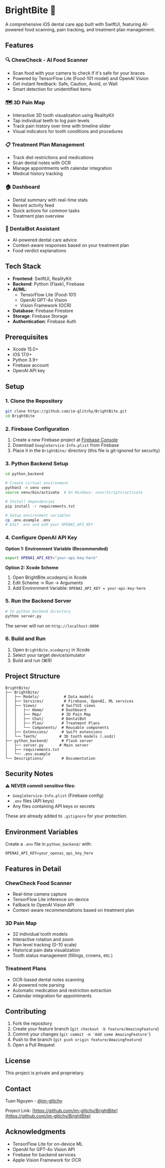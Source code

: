 # BrightBite 🦷

A comprehensive iOS dental care app built with SwiftUI, featuring AI-powered food scanning, pain tracking, and treatment plan management.

## Features

### 🔍 ChewCheck - AI Food Scanner
- Scan food with your camera to check if it's safe for your braces
- Powered by TensorFlow Lite (Food-101 model) and OpenAI Vision
- Get instant feedback: Safe, Caution, Avoid, or Wait
- Smart detection for unidentified items

### 🗺️ 3D Pain Map
- Interactive 3D tooth visualization using RealityKit
- Tap individual teeth to log pain levels
- Track pain history over time with timeline slider
- Visual indicators for tooth conditions and procedures

### 📋 Treatment Plan Management
- Track diet restrictions and medications
- Scan dental notes with OCR
- Manage appointments with calendar integration
- Medical history tracking

### 🏠 Dashboard
- Dental summary with real-time stats
- Recent activity feed
- Quick actions for common tasks
- Treatment plan overview

### 💬 DentalBot Assistant
- AI-powered dental care advice
- Context-aware responses based on your treatment plan
- Food verdict explanations

## Tech Stack

- **Frontend**: SwiftUI, RealityKit
- **Backend**: Python (Flask), Firebase
- **AI/ML**:
  - TensorFlow Lite (Food-101)
  - OpenAI GPT-4o Vision
  - Vision Framework (OCR)
- **Database**: Firebase Firestore
- **Storage**: Firebase Storage
- **Authentication**: Firebase Auth

## Prerequisites

- Xcode 15.0+
- iOS 17.0+
- Python 3.9+
- Firebase account
- OpenAI API key

## Setup

### 1. Clone the Repository

```bash
git clone https://github.com/im-glitchy/BrightBite.git
cd BrightBite
```

### 2. Firebase Configuration

1. Create a new Firebase project at [Firebase Console](https://console.firebase.google.com)
2. Download `GoogleService-Info.plist` from Firebase
3. Place it in the `BrightBite/` directory (this file is git-ignored for security)

### 3. Python Backend Setup

```bash
cd python_backend

# Create virtual environment
python3 -m venv venv
source venv/bin/activate  # On Windows: venv\Scripts\activate

# Install dependencies
pip install -r requirements.txt

# Setup environment variables
cp .env.example .env
# Edit .env and add your OPENAI_API_KEY
```

### 4. Configure OpenAI API Key

**Option 1: Environment Variable (Recommended)**
```bash
export OPENAI_API_KEY="your-api-key-here"
```

**Option 2: Xcode Scheme**
1. Open BrightBite.xcodeproj in Xcode
2. Edit Scheme → Run → Arguments
3. Add Environment Variable: `OPENAI_API_KEY = your-api-key-here`

### 5. Run the Backend Server

```bash
# In python_backend directory
python server.py
```

The server will run on `http://localhost:8000`

### 6. Build and Run

1. Open `BrightBite.xcodeproj` in Xcode
2. Select your target device/simulator
3. Build and run (⌘R)

## Project Structure

```
BrightBite/
├── BrightBite/
│   ├── Models/           # Data models
│   ├── Services/         # Firebase, OpenAI, ML services
│   ├── Views/           # SwiftUI views
│   │   ├── Home/        # Dashboard
│   │   ├── Map/         # 3D Pain Map
│   │   ├── Chat/        # DentalBot
│   │   ├── Plan/        # Treatment Plans
│   │   └── Components/  # Reusable components
│   ├── Extensions/      # Swift extensions
│   └── Teeth/          # 3D tooth models (.usdz)
├── python_backend/      # Flask server
│   ├── server.py       # Main server
│   ├── requirements.txt
│   └── .env.example
└── Descriptions/        # Documentation
```

## Security Notes

⚠️ **NEVER commit sensitive files:**
- `GoogleService-Info.plist` (Firebase config)
- `.env` files (API keys)
- Any files containing API keys or secrets

These are already added to `.gitignore` for your protection.

## Environment Variables

Create a `.env` file in `python_backend/` with:

```env
OPENAI_API_KEY=your_openai_api_key_here
```

## Features in Detail

### ChewCheck Food Scanner
- Real-time camera capture
- TensorFlow Lite inference on-device
- Fallback to OpenAI Vision API
- Context-aware recommendations based on treatment plan

### 3D Pain Map
- 32 individual tooth models
- Interactive rotation and zoom
- Pain level tracking (0-10 scale)
- Historical pain data visualization
- Tooth status management (fillings, crowns, etc.)

### Treatment Plans
- OCR-based dental notes scanning
- AI-powered note parsing
- Automatic medication and restriction extraction
- Calendar integration for appointments

## Contributing

1. Fork the repository
2. Create your feature branch (`git checkout -b feature/AmazingFeature`)
3. Commit your changes (`git commit -m 'Add some AmazingFeature'`)
4. Push to the branch (`git push origin feature/AmazingFeature`)
5. Open a Pull Request

## License

This project is private and proprietary.

## Contact

Tuan Nguyen - [@im-glitchy](https://github.com/im-glitchy)

Project Link: [https://github.com/im-glitchy/BrightBite](https://github.com/im-glitchy/BrightBite)

## Acknowledgments

- TensorFlow Lite for on-device ML
- OpenAI for GPT-4o Vision API
- Firebase for backend services
- Apple Vision Framework for OCR
